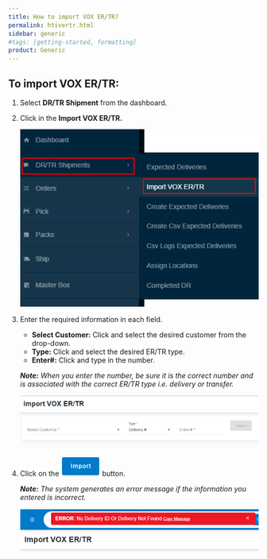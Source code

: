 ```yaml
---
title: How to import VOX ER/TR?
permalink: htivertr.html
sidebar: generic
#tags: [getting-started, formatting]
product: Generic
---
```

## To import VOX ER/TR:

1.	Select **DR/TR Shipment** from the dashboard.


2.	Click in the **Import VOX ER/TR.**

    <img title="ertrimage1" src="assets/images/ertr/ertr1.png">


3.	Enter the required information in each field.
    
    - **Select Customer:** Click and select the desired customer from the drop-down.
    - **Type:** Click and select the desired ER/TR type. 
    - **Enter#:** Click and type in the number.
    
    *<b>Note:</b> When you enter the number, be sure it is the correct number and is associated with the correct ER/TR type i.e. delivery or transfer.* 


    <img title="ertr2" src="assets/images/ertr/ertr2.png">


4. Click on the <img title="importbutton" src="assets/images/button/imprtbtn.png"> button. 

    *<b>Note:</b> The system generates an error message if the information you entered is incorrect.* 

    
    <img title="ertr3" src="assets/images/ertr/ertr3.png">




